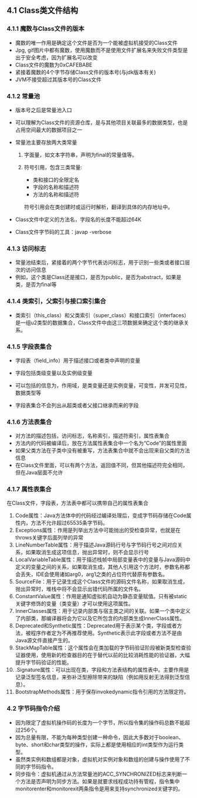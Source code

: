 ## 4.1 Class类文件结构

### 4.1.1 魔数与Class文件的版本

- 魔数的唯一作用是确定这个文件是否为一个能被虚拟机接受的Class文件
- Jpg, gif图片中都有魔数，使用魔数而不是使用文件扩展名来失败文件类型是出于安全考虑，因为扩展名可以改变
- Class文件的魔数为0xCAFEBABE
- 紧接着魔数的4个字节存储Class文件的版本号(与jdk版本有关)
- JVM不接受超过其版本号的Class文件

### 4.1.2 常量池

- 版本号之后是常量池入口

- 可以理解为Class文件的资源仓库，是与其他项目关联最多的数据类型，也是占用空间最大的数据项目之一

- 常量池主要存放两大类常量

  1. 字面量，如文本字符串，声明为final的常量值等。

  2. 符号引用，包含三类常量:

     - 类和接口的全限定名
     - 字段的名称和描述符
     - 方法的名称和描述符

     符号引用会在类创建时或运行时解析，翻译到具体的内存地址中。

- Class文件中定义的方法名，字段名的长度不能超过64K
- Class文件字节码的工具：javap -verbose

### 4.1.3 访问标志

- 常量池结束后，紧接着的两个字节代表访问标志，用于识别一些类或者接口层次的访问信息
- 例如，这个类是Class还是接口，是否为public，是否为abstract，如果是类，是否为final等

### 4.1.4 类索引，父索引与接口索引集合

- 类索引（this_class）和父类索引（super_class）和接口索引（interfaces）是一组u2类型的数据集合，Class文件中由这三项数据来确定这个类的继承关系。

### 4.1.5 字段表集合

- 字段表（field_info）用于描述接口或者类中声明的变量
- 字段包括类级变量以及实例级变量
- 可以包括的信息为，作用域，是类变量还是实例变量，可变性，并发可见性，数据类型等

- 字段表集合不会列出从超类或者父接口继承而来的字段

### 4.1.6 方法表集合

- 对方法的描述包括，访问标志，名称索引，描述符索引，属性表集合
- 方法内的代码被编译后，放在方法属性表集合中一个名为“Code”的属性里面
- 如果父类方法在子类中没有被重写，方法表集合中就不会出现来自父类的方法信息
- 在Class文件里面，可以有两个方法，返回值不同，但其他描述符完全相同，但在Java层面不允许

### 4.1.7 属性表集合

在Class文件，字段表，方法表中都可以携带自己的属性表集合

1. Code属性：Java方法体中的代码经过编译处理后，变成字节码存储在Code属性内，方法不允许超过65535条字节码。
2. Exceptions属性：作用是列举出方法中可能抛出的受检查异常，也就是在throws关键字后面列举的异常
3. LineNumberTable属性：用于描述Java源码行号与字节码行号之间对应关系，如果取消生成这项信息，抛出异常时，则不会显示行号
4. LocalVariableTable属性：用于描述栈帧中局部变量表中的变量与Java源码中定义的变量之间的关系，如果取消生成，其他人引用这个方法时，参数名称都会丢失，IDE会使用诸如arg0，arg1之类的占位符代替原有参数名。
5. SourceFile：用于记录生成这个Class文件的源码文件名称，如果取消生成，抛出异常时，堆栈中将不会显示出错代码所属的文件名。
6. ConstantValue属性：作用是通知虚拟机自动为静态变量赋值。只有被static关键字修饰的变量（类变量）才可以使用这项属性。
7. InnerClasses属性：用于记录内部类与宿主类之间的关联。如果一个类中定义了内部类，那编译器将会为它以及它所包含的内部类生成InnerClass属性。
8. Deprecated和Synthetic属性：Deprecated用于表示某个类，字段或者方法，被程序作者定为不再推荐使用。Synthetic表示此字段或者方法不是由Java源文件直接产生的。
9. StackMapTable属性：这个属性会在类加载的字节码验证阶段被新类型检查验证器使用，使用新的检查器目的在于替代以前的比较消耗性能的验证器，大幅提升字节码验证的性能。
10. .Signature属性：可以出现在类，字段和方法表结构的属性表中。主要作用是记录泛型签名信息，来弥补泛型擦除带来的缺陷（例如用反射无法得到泛型信息）。
11. BootstrapMethods属性：用于保存invokedynamic指令引用的方法限定符。

### 4.2 字节码指令介绍

- 因为限定了虚拟机操作码的长度为一个字节，所以指令集的操作码总数不能超过256个。
- 因为总量有限，不能为每种类型创建一种命令，因此大多数对于boolean、byte、short和char类型的操作，实际上都是使用相应的int类型作为运行类型。
- 虽然类实例和数组都是对象，虚拟机对实例对象和数组的创建与操作使用了不同的字节码指令。
- 同步指令：虚拟机通过从方法常量池的ACC_SYNCHRONIZED标志来判断一个方法是否声明为同步方法。如果是就要求线程成功持有管程，指令集中monitorenter和monitorexit两条指令是用来支持synchronized关键字的。




